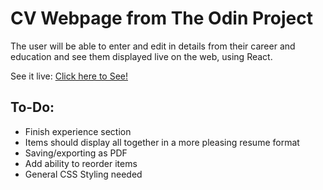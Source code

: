 # CV Webpage from The Odin Project

The user will be able to enter and edit in details from their career and education and see them displayed live on the web, using React.

See it live: [Click here to See!](https://odin-cv-webpage.pages.dev/)

## To-Do:
* Finish experience section
* Items should display all together in a more pleasing resume format
* Saving/exporting as PDF
* Add ability to reorder items
* General CSS Styling needed
